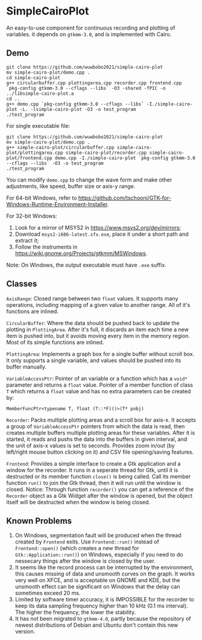 # SimpleCairoPlot
An easy-to-use component for continuous recording and plotting of variables. it depends on `gtkmm-3.0`, and is implemented with Cairo.

## Demo
```
git clone https://github.com/wuwbobo2021/simple-cairo-plot
mv simple-cairo-plot/demo.cpp .
cd simple-cairo-plot
g++ circularbuffer.cpp plottingarea.cpp recorder.cpp frontend.cpp `pkg-config gtkmm-3.0 --cflags --libs` -O3 -shared -fPIC -o ../libsimple-cairo-plot.a
cd ..
g++ demo.cpp `pkg-config gtkmm-3.0 --cflags --libs` -I./simple-cairo-plot -L. -lsimple-cairo-plot -O3 -o test_program
./test_program
```
For single executable file:
```
git clone https://github.com/wuwbobo2021/simple-cairo-plot
mv simple-cairo-plot/demo.cpp .
g++ simple-cairo-plot/circularbuffer.cpp simple-cairo-plot/plottingarea.cpp simple-cairo-plot/recorder.cpp simple-cairo-plot/frontend.cpp demo.cpp -I./simple-cairo-plot `pkg-config gtkmm-3.0 --cflags --libs` -O3 -o test_program
./test_program
```
You can modify `demo.cpp` to change the wave form and make other adjustments, like speed, buffer size or axis-y range.

For 64-bit Windows, refer to https://github.com/tschoonj/GTK-for-Windows-Runtime-Environment-Installer.

For 32-bit Windows:
1. Look for a mirror of MSYS2 in https://www.msys2.org/dev/mirrors;
2. Download `msys2-i686-latest.sfx.exe`, place it under a short path and extract it;
3. Follow the instruments in https://wiki.gnome.org/Projects/gtkmm/MSWindows.

Note: On Windows, the output executable must have `.exe` suffix.

## Classes
`AxisRange`: Closed range between two `float` values. It supports many operations, including mapping of a given value to another range. All of it's functions are inlined.

`CircularBuffer`: Where the data should be pushed back to update the plotting in `PlottingArea`. After it's full, it discards an item each time a new item is pushed into, but it avoids moving every item in the memory region. Most of its simple functions are inlined.

`PlottingArea`: Implements a graph box for a single buffer without scroll box. It only supports a single variable, and values should be pushed into its buffer manually.

`VariableAccessPtr`: Pointer of an variable or a function which has a `void*` parameter and returns a `float` value. Pointer of a member function of class `T` which returns a `float` value and has no extra parameters can be created by:
```
MemberFuncPtr<typename T, float (T::*F)()>(T* pobj)
```

`Recorder`: Packs multiple plotting areas and a scroll box for axis-x. It accepts a group of `VariableAccessPtr` pointers from which the data is read, then creates multiple buffers multiple plotting areas for these variables. After it is started, it reads and pushs the data into the buffers in given interval, and the unit of axis-x values is set to seconds. Provides zoom in/out (by left/right mouse button clicking on it) and CSV file opening/saving features.

`Frontend`: Provides a simple interface to create a Gtk application and a window for the recorder. It runs in a seperate thread for Gtk, until it is destructed or its member function `close()` is being called. Call its member function `run()` to join the Gtk thread, then it will run until the window is closed. Notice: Through function `recorder()` you can get a reference of the `Recorder` object as a Gtk Widget after the window is opened, but the object itself will be destructed when the window is being closed.

## Known Problems
1. On Windows, segmentation fault will be produced when the thread created by `Frontend` exits. Use `Frontend::run()` instead of `Frontend::open()` (which creates a new thread for `Gtk::Application::run()`) on Windows, especially if you need to do nessecary things after the window is closed by the user.
2. It seems like the record process can be interrupted by the environment, this causes missing of data and unsmooth curves on the graph. It works very well on XFCE, and is acceptable on GNOME and KDE, but the unsmooth effect can be significant on Windows that the delay can sometimes exceed 20 ms.
3. Limited by software timer accuracy, it is IMPOSSIBLE for the recorder to keep its data sampling frequency higher than 10 kHz (0.1 ms interval). The higher the frequency, the lower the stability.
4. It has not been migrated to `gtkmm-4.0`, partly because the repository of newest distributions of Debian and Ubuntu don't contain this new version.
